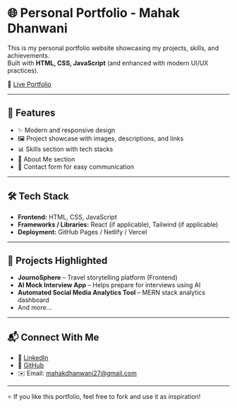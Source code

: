 # 🌐 Personal Portfolio - Mahak Dhanwani

This is my personal portfolio website showcasing my projects, skills, and achievements.  
Built with **HTML, CSS, JavaScript** (and enhanced with modern UI/UX practices).  

🚀 [Live Portfolio](https://portfolio-ruby-rho-14.vercel.app/) 

---

## 📌 Features
- ✨ Modern and responsive design
- 🖼️ Project showcase with images, descriptions, and links
- 📊 Skills section with tech stacks
- 👤 About Me section
- 📩 Contact form for easy communication

---

## 🛠️ Tech Stack
- **Frontend:** HTML, CSS, JavaScript  
- **Frameworks / Libraries:** React (if applicable), Tailwind (if applicable)  
- **Deployment:** GitHub Pages / Netlify / Vercel  

---

## 📂 Projects Highlighted
- **JournoSphere** – Travel storytelling platform (Frontend)
- **AI Mock Interview App** – Helps prepare for interviews using AI  
- **Automated Social Media Analytics Tool** – MERN stack analytics dashboard  
- And more...  

---

## 📬 Connect With Me
- 💼 [LinkedIn](https://www.linkedin.com/in/mahakdhanwani27)  
- 🐙 [GitHub](https://github.com/mahakdhanwani27)  
- ✉️ Email: mahakdhanwani27@gmail.com  

---

⭐ If you like this portfolio, feel free to fork and use it as inspiration!
